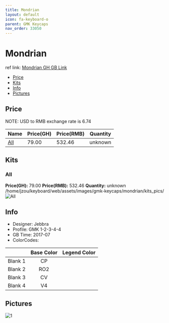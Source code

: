 ```yaml
---
title: Mondrian
layout: default
icon: fa-keyboard-o
parent: GMK Keycaps
nav_order: 33050
---
```


# Mondrian

ref link: [Mondrian GH GB Link](https://geekhack.org/index.php?topic=90440.0)

* [Price](#price)
* [Kits](#kits)
* [Info](#info)
* [Pictures](#pictures)


## Price  
NOTE: USD to RMB exchange rate is 6.74

| Name          | Price(GH)    |  Price(RMB) | Quantity |
| ------------- | ------------ |  ---------- | -------- |
|[All](#all)|79.00|532.46|unknown|


## Kits
### All
**Price(GH):** 79.00    **Price(RMB):** 532.46    **Quantity:** unknown  
/home/jzou/keyboard/web/assets/images/gmk-keycaps/mondrian/kits_pics/
<img src="{{ 'assets/images/gmk-keycaps/mondrian/kits_pics/all.jpg' | relative_url }}" alt="All" class="image featured">


## Info
* Designer: Jebbra
* Profile: GMK 1-2-3-4-4
* GB Time: 2017-07
* ColorCodes:  

| |Base Color     | Legend Color
| :-------------: | :-------------: | :------------:
|Blank 1|CP|
|Blank 2|RO2|
|Blank 3|CV|
|Blank 4|V4|


## Pictures
<img src="{{ 'assets/images/gmk-keycaps/mondrian/rendering_pics/1.jpg' | relative_url }}" alt="1" class="image featured">
